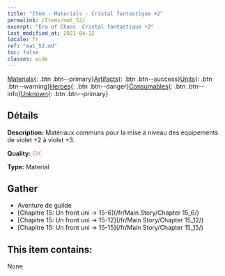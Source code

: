 ```yaml
---
title: "Item - Materials - Cristal fantastique +2"
permalink: /Items/mat_52/
excerpt: "Era of Chaos  Cristal fantastique +2"
last_modified_at: 2021-04-12
locale: fr
ref: "mat_52.md"
toc: false
classes: wide
---
```

 [Materials](/fr/Items/){: .btn .btn--primary}[Artifacts](/fr/Items/Artifacts/){: .btn .btn--success}[Units](/fr/Items/Units/){: .btn .btn--warning}[Heroes](/fr/Items/Heroes/){: .btn .btn--danger}[Consumables](/fr/Items/Consumables/){: .btn .btn--info}[Unknown](/fr/Items/Unknown/){: .btn .btn--primary}

## Détails
 **Description:** Matériaux communs pour la mise à niveau des équipements de violet +2 à violet +3.

 **Quality:** <span style="color: #DA70D6">OK</span>

 **Type:** Material

## Gather

*    Aventure de guilde 
*    [Chapitre 15: Un front uni -> 15-6](/fr/Main Story/Chapter 15_6/) 
*    [Chapitre 15: Un front uni -> 15-12](/fr/Main Story/Chapter 15_12/) 
*    [Chapitre 15: Un front uni -> 15-15](/fr/Main Story/Chapter 15_15/) 

## This item contains:

  None

